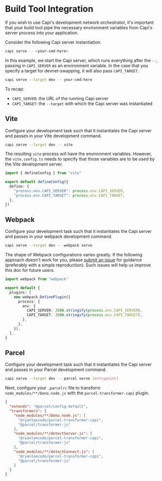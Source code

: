 # Build Tool Integration

If you wish to use Capi's development network orchestrator, it's important that
your build tool pipe the necessary environment variables from Capi's server
process into your application.

Consider the following Capi server instantiation.

```sh
capi serve -- <your-cmd-here>
```

In this example, we start the Capi server, which runs everything after the `--`,
passing in `CAPI_SERVER` as an environment variable. In the case that you
specify a target for devnet-swapping, it will also pass `CAPI_TARGET`.

```sh
capi serve --target dev -- your-cmd-here
```

To recap:

- `CAPI_SERVER`: the URL of the running Capi server
- `CAPI_TARGET`: the `--target` with which the Capi server was instantiated

## Vite

Configure your development task such that it instantiates the Capi server and
passes in your Vite development command.

```sh
capi serve --target dev -- vite
```

The resulting `vite` process will have the environment variables. However, the
`vite.config.ts` needs to specify that those variables are to be used by the
Vite development server.

```ts
import { defineConfig } from "vite"

export default defineConfig({
  define: {
    "process.env.CAPI_SERVER": process.env.CAPI_SERVER,
    "process.env.CAPI_TARGET": process.env.CAPI_TARGET,
  },
})
```

## Webpack

Configure your development task such that it instantiates the Capi server and
passes in your webpack development command.

```sh
capi serve --target dev -- webpack serve
```

The shape of Webpack configurations varies greatly. If the following approach
doesn't work for you, please
[submit an issue](https://github.com/paritytech/capi/issues/new) for guidance
(preferably with a simple reproduction). Such issues will help us improve this
doc for future users.

```ts
import webpack from "webpack"

export default {
  plugins: [
    new webpack.DefinePlugin({
      process: {
        env: {
          CAPI_SERVER: JSON.stringify(process.env.CAPI_SERVER),
          CAPI_TARGET: JSON.stringify(process.env.CAPI_TARGET),
        },
      },
    }),
  ],
}
```

## Parcel

Configure your development task such that it instantiates the Capi server and
passes in your Parcel development command.

```sh
capi serve --target dev -- parcel serve [entrypoint]
```

Next, configure your `.parcelrc` file to transform
`node_modules/**/Deno.node.js` with the `parcel-transformer-capi` plugin.

```json
{
  "extends": "@parcel/config-default",
  "transformers": {
    "node_modules/**/Deno.node.js": [
      "@ryanleecode/parcel-transformer-capi",
      "@parcel/transformer-js"
    ],
    "node_modules/**/detectServer.js": [
      "@ryanleecode/parcel-transformer-capi",
      "@parcel/transformer-js"
    ],
    "node_modules/**/detectConnect.js": [
      "@ryanleecode/parcel-transformer-capi",
      "@parcel/transformer-js"
    ]
  }
}
```
